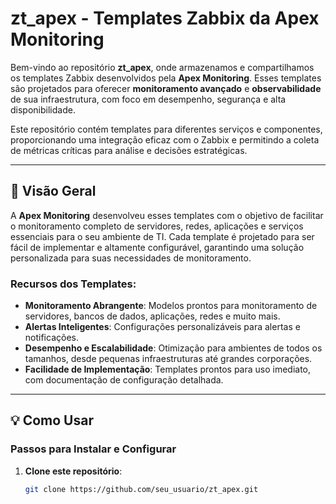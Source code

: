 # zt_apex - Templates Zabbix da Apex Monitoring

Bem-vindo ao repositório **zt_apex**, onde armazenamos e compartilhamos os templates Zabbix desenvolvidos pela **Apex Monitoring**. Esses templates são projetados para oferecer **monitoramento avançado** e **observabilidade** de sua infraestrutura, com foco em desempenho, segurança e alta disponibilidade.

Este repositório contém templates para diferentes serviços e componentes, proporcionando uma integração eficaz com o Zabbix e permitindo a coleta de métricas críticas para análise e decisões estratégicas.

---

## 🚀 **Visão Geral**

A **Apex Monitoring** desenvolveu esses templates com o objetivo de facilitar o monitoramento completo de servidores, redes, aplicações e serviços essenciais para o seu ambiente de TI. Cada template é projetado para ser fácil de implementar e altamente configurável, garantindo uma solução personalizada para suas necessidades de monitoramento.

### **Recursos dos Templates:**
- **Monitoramento Abrangente**: Modelos prontos para monitoramento de servidores, bancos de dados, aplicações, redes e muito mais.
- **Alertas Inteligentes**: Configurações personalizáveis para alertas e notificações.
- **Desempenho e Escalabilidade**: Otimização para ambientes de todos os tamanhos, desde pequenas infraestruturas até grandes corporações.
- **Facilidade de Implementação**: Templates prontos para uso imediato, com documentação de configuração detalhada.

---

## 💡 **Como Usar**

### Passos para Instalar e Configurar

1. **Clone este repositório**:
   ```bash
   git clone https://github.com/seu_usuario/zt_apex.git
